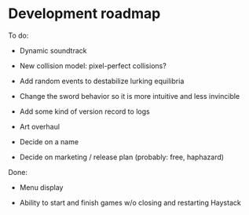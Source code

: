 # Development roadmap

To do: 




* Dynamic soundtrack

* New collision model: pixel-perfect collisions? 

* Add random events to destabilize lurking equilibria

* Change the sword behavior so it is more intuitive and less invincible

* Add some kind of version record to logs

* Art overhaul

* Decide on a name

* Decide on marketing / release plan (probably: free, haphazard)

Done: 

* Menu display

* Ability to start and finish games w/o closing and restarting Haystack

